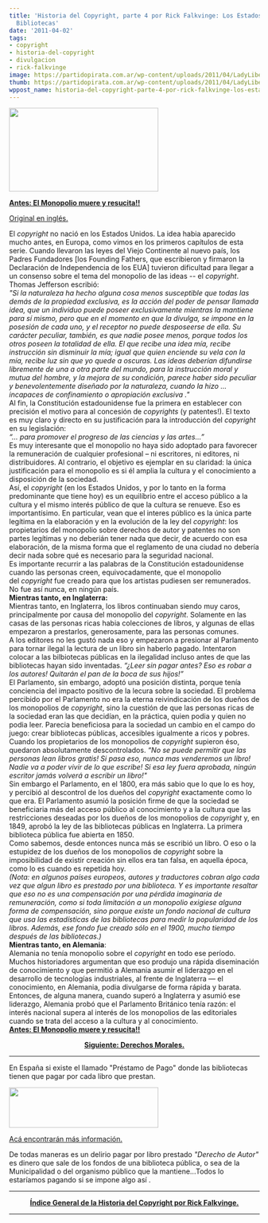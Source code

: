 ```yaml
---
title: 'Historia del Copyright, parte 4 por Rick Falkvinge: Los Estados Unidos y las
  Bibliotecas'
date: '2011-04-02'
tags:
- copyright
- historia-del-copyright
- divulgacion
- rick-falkvinge
image: https://partidopirata.com.ar/wp-content/uploads/2011/04/LadyLiberty.jpg
thumb: https://partidopirata.com.ar/wp-content/uploads/2011/04/LadyLiberty.jpg
wppost_name: historia-del-copyright-parte-4-por-rick-falkvinge-los-estados-unidos-y-las-bibliotecas
---
```


<a href="https://partidopirata.com.ar/wp-content/uploads/2011/04/LadyLiberty1.jpg"><img class="aligncenter size-medium wp-image-656" title="LadyLiberty" src="https://partidopirata.com.ar/wp-content/uploads/2011/04/LadyLiberty1-300x168.jpg" alt="" width="300" height="168" /></a>

<strong><a href="https://partidopirata.com.ar/633/historia-del-copyright-parte-3-por-rick-falkvinge-el-monopolio-muere-y-resucita">Antes: El Monopolio muere y resucita!!</a></strong>

<a href="http://falkvinge.net/2011/02/08/history-of-copyright-part-4-the-us-and-libraries/" target="_blank">Original en inglés.</a>
<div>El <em>copyright</em> no nació en los Estados Unidos. La idea habia aparecido mucho antes, en Europa, como vimos en los primeros capítulos de esta serie. Cuando llevaron las leyes del Viejo Continente al nuevo país, los Padres Fundadores [los Founding Fathers, que escribieron y firmaron la Declaración de Independencia de los EUA] tuvieron dificultad para llegar a un consenso sobre el tema del monopolio de las ideas -- el <em>copyright</em>. Thomas Jefferson escribió:</div>
<div><em>"Si la naturaleza ha hecho alguna cosa menos susceptible que todas las demás de la propiedad exclusiva, es la acción del poder de pensar llamada idea, que un individuo puede poseer exclusivamente mientras la mantiene para sí mismo, pero que en el momento en que la divulga, se impone en la posesión de cada uno, y el receptor no puede desposeerse de ella. Su carácter peculiar, también, es que nadie posee menos, porque todos los otros poseen la totalidad de ella. El que recibe una idea mía, recibe instrucción sin disminuir la mía; igual que quien enciende su vela con la mía, recibe luz sin que yo quede a oscuras. Las ideas deberían difundirse libremente de una a otra parte del mundo, para la instrucción moral y mutua del hombre, y la mejora de su condición, parece haber sido peculiar y benevolentemente diseñado por la naturaleza, cuando la hizo ... incapaces de confinamiento o apropiación exclusiva ."</em></div>
<div>Al fin, la Constitución estadounidense fue la primera en establecer con precisión el motivo para al concesión de<em> copyrights</em> (y patentes!). El texto es muy claro y directo en su justificación para la introducción del <em>copyright</em> en su legislación:</div>
<div id="magicdomid5"><em>“… para promover el progreso de las ciencias y </em><em>las </em><em>artes…”</em></div>
<div>Es muy interesante que el monopolio no haya sido adoptado para favorecer la remuneración de cualquier profesional – ni escritores, ni editores, ni distribuidores. Al contrario, el objetivo es ejemplar en su claridad: la única justificación para el monopolio es si él amplia la cultura y el conocimiento a disposición de la sociedad.</div>
<div>Así, el <em>copyright</em> (en los Estados Unidos, y por lo tanto en la forma predominante que tiene hoy) es un equilíbrio entre el acceso público a la cultura y el mismo interés público de que la cultura se renueve. Eso es importantísimo. En particular, vean que el interes público es la única parte legítima en la elaboración y en la evolución de la ley del <em>copyright</em>: los propietarios del monopolio sobre derechos de autor y patentes no son partes legítimas y no deberián tener nada que decir, de acuerdo con esa elaboración, de la misma forma que el reglamento de una ciudad no debería decir nada sobre qué es necesario para la seguridad nacional.</div>
<div id="magicdomid8">Es importante recurrir a las palabras de la Constitución estadounidense cuando las personas creen, equivocadamente, que el monopolio del <em>copyright</em> fue creado para que los artistas pudiesen ser remunerados. No fue así nunca, en ningún país.</div>
<div><strong>Mientras tanto, en Inglaterra:</strong></div>
<div>Mientras tanto, en Inglaterra, los libros continuaban siendo muy caros, principalmente por causa del monopolio del <em>copyright</em>. Solamente en las casas de las personas ricas habia colecciones de libros, y algunas de ellas empezaron a prestarlos, generosamente, para las personas comunes.</div>
<div id="magicdomid13">A los editores no les gustó nada eso y empezaron a presionar al Parlamento para tornar ilegal la lectura de un libro sin haberlo pagado. Intentaron colocar a las bilbiotecas públicas en la ilegalidad incluso antes de que las bibliotecas hayan sido inventadas. <em>“¿Leer sin pagar antes? Eso es robar a los autores! Quitarán el pan de la boca de sus hijos!”</em></div>
<div id="magicdomid14">El Parlamento, sin embargo, adoptó una posición distinta, porque tenía conciencia del impacto positivo de la lecura sobre la sociedad. El problema percibido por el Parlamento no era la eterna reivindicación de los dueños de los monopolios de <em>copyright</em>, sino la cuestión de que las personas ricas de la sociedad eran las que decidían, en la práctica, quien podia y quien no podia leer. Parecia beneficiosa para la sociedad un cambio en el campo do juego: crear bibliotecas públicas, accesibles igualmente a ricos y pobres.</div>
<div>Cuando los propietarios de los monopolios de <em>copyright</em> supieron éso, quedaron absolutamente descontrolados. <em>“No se puede permitir que las personas lean libros gratis! Si pasa eso, nunca mas venderemos un libro! Nadie va a poder vivir de lo que escribe! Si esa ley fuera aprobada, ningún escritor jamás volverá a escribir un libro!"</em></div>
<div>Sin embargo el Parlamento, en el 1800, era más sabio que lo que lo es hoy, y percibió al descontrol de los dueños del <em>copyright</em> exactamente como lo que era. El Parlamento asumió la posición firme de que la sociedad se beneficiaria más del acceso público al conocimiento y a la cultura que las restricciones deseadas por los dueños de los monopolios de <em>copyright</em> y, en 1849, aprobó la ley de las bibliotecas públicas en Inglaterra. La primera biblioteca pública fue abierta en 1850.</div>
<div>Como sabemos, desde entonces nunca más se escribió un libro. O eso o la estupidez de los dueños de los monopolios de <em>copyright</em> sobre la imposibilidad de existir creación sin ellos era tan falsa, en aquella época, como lo es cuando es repetida hoy.</div>
<div id="magicdomid18"><em>(Nota: en algunos países europeos, autores y traductores cobran algo cada vez que algun libro es prestado por una biblioteca. Y es importante resaltar que eso no es una compensación por una pérdida imaginaria de remuneración, como si toda limitación a un monopolio exigiese alguna forma de compensación, sino porque existe un fondo nacional de cultura que usa las estadísticas de las bibliotecas para medir la popularidad de los libros. Además, ese fondo fue creado sólo en el 1900, mucho tiempo después de las bibliotecas.)</em></div>
<div><strong>Mientras tanto, en Alemania</strong>:</div>
<div>Alemania no tenía monopolio sobre el <em>copyright</em> en todo ese período. Muchos historiadores argumentan que eso produjo una rápida diseminación de conocimiento y que permitió a Alemania asumir el liderazgo en el desarrollo de tecnologías industriales, al frente de Inglaterra — el conocimiento, en Alemania, podia divulgarse de forma rápida y barata. Entonces, de alguna manera, cuando superó a Inglaterra y asumió ese liderazgo, Alemania probó que el Parlamento Británico tenía razón: el interés nacional supera al interés de los monopolios de las editoriales cuando se trata del acceso a la cultura y al conocimiento.</div>
<div><strong><a href="../633/historia-del-copyright-parte-3-por-rick-falkvinge-el-monopolio-muere-y-resucita">Antes:  El Monopolio muere y resucita!!</a> </strong></div>
<div>
<p style="text-align: center;"><strong><a href="https://partidopirata.com.ar/723/historia-del-copyright-parte-5-por-rick-falkvinge-derechos-morales">Siguiente: Derechos Morales.</a></strong></p>

</div>
<div><strong>
</strong></div>

<hr />

En España si existe el llamado "Préstamo de Pago" donde las bibliotecas tienen que pagar por cada libro que prestan.
<div><a href="https://partidopirata.com.ar/wp-content/uploads/2011/04/banner_550_150.png"><img class="aligncenter size-medium wp-image-657" title="banner_550_150" src="https://partidopirata.com.ar/wp-content/uploads/2011/04/banner_550_150-300x81.png" alt="" width="300" height="81" /></a></div>
<div>

<a href="http://partido-pirata.blogspot.com/2007/08/no-al-prestamo-de-pago.html" target="_blank">Acá encontrarán más información.</a>

De todas maneras es un delirio pagar por libro prestado <em>"Derecho de Autor"</em> es dinero que sale de los fondos de una biblioteca pública, o sea de la  Municipalidad o del organismo público que la mantiene...Todos lo  estaríamos pagando si se impone algo así .

</div>
<hr />
<p style="text-align: center;"><strong><a href="https://partidopirata.com.ar/759/indice-de-la-historia-del-copyright-por-rick-falkvinge">Índice General de la Historia del Copyright por Rick Falkvinge.</a></strong></p>


<hr />
